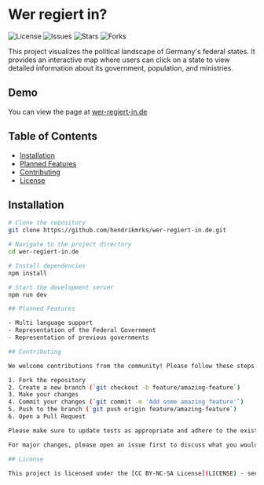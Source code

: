 # Wer regiert in?

![License](https://img.shields.io/github/license/hendrikmrks/wer-regiert-in.de)
![Issues](https://img.shields.io/github/issues/hendrikmrks/wer-regiert-in.de)
![Stars](https://img.shields.io/github/stars/hendrikmrks/wer-regiert-in.de)
![Forks](https://img.shields.io/github/forks/hendrikmrks/wer-regiert-in.de)

This project visualizes the political landscape of Germany's federal states. It provides an interactive map where users can click on a state to view detailed information about its government, population, and ministries.

## Demo

You can view the page at [wer-regiert-in.de](wer-regiert-in.de)

## Table of Contents

- [Installation](#installation)
- [Planned Features](#planned-features)
- [Contributing](#contributing)
- [License](#license)

## Installation

```bash
# Clone the repository
git clone https://github.com/hendrikmrks/wer-regiert-in.de.git

# Navigate to the project directory
cd wer-regiert-in.de

# Install dependencies
npm install

# Start the development server
npm run dev

## Planned Features

- Multi language support
- Representation of the Federal Government
- Representation of previous governments

## Contributing

We welcome contributions from the community! Please follow these steps to contribute:

1. Fork the repository
2. Create a new branch (`git checkout -b feature/amazing-feature`)
3. Make your changes
4. Commit your changes (`git commit -m 'Add some amazing feature'`)
5. Push to the branch (`git push origin feature/amazing-feature`)
6. Open a Pull Request

Please make sure to update tests as appropriate and adhere to the existing coding style.

For major changes, please open an issue first to discuss what you would like to change. This ensures your time is well spent and your contribution can be successfully integrated.

## License

This project is licensed under the [CC BY-NC-SA License](LICENSE) - see the LICENSE file for details.
